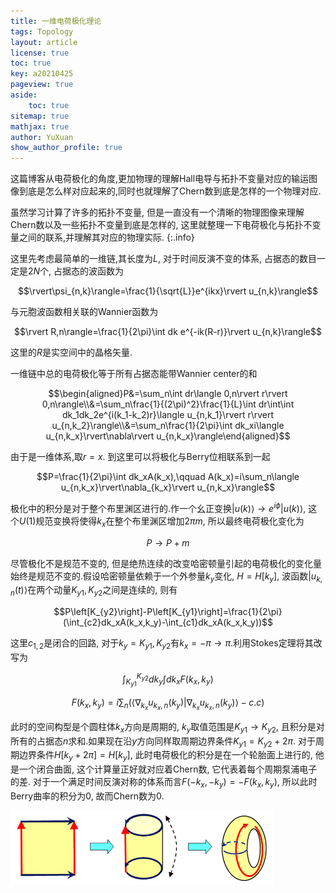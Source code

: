 ```yaml
---
title: 一维电荷极化理论
tags: Topology
layout: article
license: true
toc: true
key: a20210425
pageview: true
aside:
    toc: true
sitemap: true
mathjax: true
author: YuXuan
show_author_profile: true
---
```

这篇博客从电荷极化的角度,更加物理的理解Hall电导与拓扑不变量对应的输运图像到底是怎么样对应起来的,同时也就理解了Chern数到底是怎样的一个物理对应.
<!--more-->

虽然学习计算了许多的拓扑不变量, 但是一直没有一个清晰的物理图像来理解Chern数以及一些拓扑不变量到底是怎样的, 这里就整理一下电荷极化与拓扑不变量之间的联系,并理解其对应的物理实际.
{:.info}

这里先考虑最简单的一维链,其长度为$L$, 对于时间反演不变的体系, 占据态的数目一定是$2N$个, 占据态的波函数为

$$\rvert\psi_{n,k}\rangle=\frac{1}{\sqrt{L}}e^{ikx}\rvert u_{n,k}\rangle$$

与元胞波函数相关联的Wannier函数为

$$\rvert R,n\rangle=\frac{1}{2\pi}\int dk e^{-ik(R-r)}\rvert u_{n,k}\rangle$$

这里的$R$是实空间中的晶格矢量.

一维链中总的电荷极化等于所有占据态能带Wannier center的和

$$\begin{aligned}P&=\sum_n\int dr\langle 0,n\rvert r\rvert 0,n\rangle\\&=\sum_n\frac{1}{(2\pi)^2}\frac{1}{L}\int dr\int\int dk_1dk_2e^{i(k_1-k_2)r}\langle u_{n,k_1}\rvert r\rvert u_{n,k_2}\rangle\\&=\sum_n\frac{1}{2\pi}\int dk_xi\langle u_{n,k_x}\rvert\nabla\rvert u_{n,k_x}\rangle\end{aligned}$$

由于是一维体系,取$r=x$. 到这里可以将极化与Berry位相联系到一起

$$P=\frac{1}{2\pi}\int dk_xA(k_x),\qquad A(k_x)=i\sum_n\langle u_{n,k_x}\rvert\nabla_{k_x}\rvert u_{n,k_x}\rangle$$

极化中的积分是对于整个布里渊区进行的.作一个幺正变换$\rvert u(k)\rangle\rightarrow e^{i\phi}\rvert u(k)\rangle$, 这个$U(1)$规范变换将使得$k_x$在整个布里渊区增加$2\pi m$, 所以最终电荷极化变化为

$$P\rightarrow P+m$$

尽管极化不是规范不变的, 但是绝热连续的改变哈密顿量引起的电荷极化的变化量始终是规范不变的.假设哈密顿量依赖于一个外参量$k_y$变化, $H=H\left[k_y\right]$, 波函数$\rvert u_{k,n}(t)\rangle$在两个动量$K_{y1},K_{y2}$之间是连续的, 则有

$$P\left[K_{y2}\right]-P\left[K_{y1}\right]=\frac{1}{2\pi}(\int_{c2}dk_xA(k_x,k_y)-\int_{c1}dk_xA(k_x,k_y))$$

这里$c_{1,2}$是闭合的回路, 对于$k_y=K_{y1},K_{y2}$有$k_x=-\pi\rightarrow \pi$.利用Stokes定理将其改写为

$$\int_{K_{y1}}^{K_{y2}}dk_y\int dk_xF(k_x,k_y)$$

$$F(k_x,k_y)=i\sum_n(\langle\nabla_{k_x}u_{k_x,n}(k_y)\rvert\nabla_{k_x}u_{k_x,n}(k_y)\rangle-c.c)$$

此时的空间构型是个圆柱体$k_x$方向是周期的, $k_y$取值范围是$K_{y1}\rightarrow K_{y2}$, 且积分是对所有的占据态$n$求和.如果现在沿$y$方向同样取周期边界条件$K_{y1}=K_{y2}+2\pi$. 对于周期边界条件$H\left[k_y+2\pi\right]=H\left[k_y\right]$, 此时电荷极化的积分是在一个轮胎面上进行的, 他是一个闭合曲面, 这个计算量正好就对应着Chern数, 它代表着每个周期泵浦电子的差. 对于一个满足时间反演对称的体系而言$F(-k_x,-k_y)=-F(k_x,k_y)$, 所以此时Berry曲率的积分为0, 故而Chern数为0.

![png](/assets/images/topology/tour.png)

